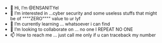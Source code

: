 - 👋 Hi, I’m @ENSANITYel
- 👀 I’m interested in ...cyber security and some useless stuffs that might be of """"ZERO"""" value to ur lyf
- 🌱 I’m currently learning ... whatsoever i can find
- 💞️ I’m looking to collaborate on ... no one I REPEAT NO ONE
- 📫 How to reach me ... just call me only if u can traceback my number

<!---
ENSANITYel/ENSANITYel is a ✨ special ✨ repository because its `README.md` (this file) appears on your GitHub profile.
You can click the Preview link to take a look at your changes.
--->
